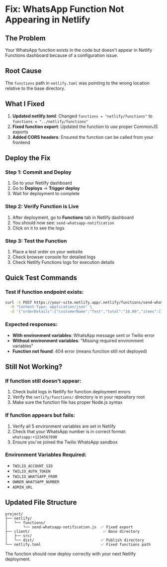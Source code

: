 # Fix: WhatsApp Function Not Appearing in Netlify

## The Problem
Your WhatsApp function exists in the code but doesn't appear in Netlify Functions dashboard because of a configuration issue.

## Root Cause
The `functions` path in `netlify.toml` was pointing to the wrong location relative to the base directory.

## What I Fixed
1. **Updated netlify.toml**: Changed `functions = "netlify/functions"` to `functions = "../netlify/functions"`
2. **Fixed function export**: Updated the function to use proper CommonJS exports
3. **Added CORS headers**: Ensured the function can be called from your frontend

## Deploy the Fix

### Step 1: Commit and Deploy
1. Go to your Netlify dashboard
2. Go to **Deploys** → **Trigger deploy**
3. Wait for deployment to complete

### Step 2: Verify Function is Live
1. After deployment, go to **Functions** tab in Netlify dashboard
2. You should now see: `send-whatsapp-notification`
3. Click on it to see the logs

### Step 3: Test the Function
1. Place a test order on your website
2. Check browser console for detailed logs
3. Check Netlify Functions logs for execution details

## Quick Test Commands

### Test if function endpoint exists:
```bash
curl -X POST https://your-site.netlify.app/.netlify/functions/send-whatsapp-notification \
  -H "Content-Type: application/json" \
  -d '{"orderDetails":{"customerName":"Test","total":"10.00","items":[]}}'
```

### Expected responses:
- **With environment variables**: WhatsApp message sent or Twilio error
- **Without environment variables**: "Missing required environment variables"
- **Function not found**: 404 error (means function still not deployed)

## Still Not Working?

### If function still doesn't appear:
1. Check build logs in Netlify for function deployment errors
2. Verify the `netlify/functions/` directory is in your repository root
3. Make sure the function file has proper Node.js syntax

### If function appears but fails:
1. Verify all 5 environment variables are set in Netlify
2. Check that your WhatsApp number is in correct format: `whatsapp:+1234567890`
3. Ensure you've joined the Twilio WhatsApp sandbox

### Environment Variables Required:
- `TWILIO_ACCOUNT_SID`
- `TWILIO_AUTH_TOKEN`
- `TWILIO_WHATSAPP_FROM`
- `OWNER_WHATSAPP_NUMBER`
- `ADMIN_URL`

## Updated File Structure
```
project/
├── netlify/
│   └── functions/
│       └── send-whatsapp-notification.js  ✅ Fixed export
├── client/                                 ✅ Base directory
│   ├── src/
│   └── dist/                              ✅ Publish directory
└── netlify.toml                           ✅ Fixed functions path
```

The function should now deploy correctly with your next Netlify deployment.